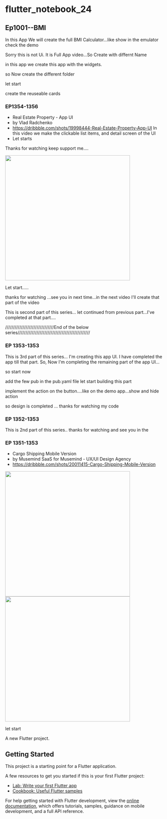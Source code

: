 # flutter_notebook_24


 ## Ep1001--BMI
In this App We will create the full BMI Calculator...like show in the emulator
check the demo


Sorry this is not Ui. It is Full App video...So Create with differnt Name

in this app we create this app with the widgets.

so Now create the different folder

let start

create the reuseable cards



### EP1354-1356

- Real Estate Property - App UI
- by Vlad Radchenko
- https://dribbble.com/shots/19998444-Real-Estate-Property-App-UI
In this video we make the clickable list items, and detail screen of the UI 
- Let starts

Thanks for watching keep support me....

<img src="https://cdn.dribbble.com/userupload/4059194/file/original-055845d45489e4b8508edf0d0f65ce4f.png?compress=1&resize=1600x1200" width="400px"/>

Let start.....

thanks for watching ...see you in next time...in the next video I'll create that part of the video

This is second part of this series... let continued from previous part...I've completed 
at that part....







///////////////////////////////End of the below series//////////////////////////////////////////////
### EP 1353-1353
This is 3rd part of this series...
I'm creating this app UI. I have completed the app till that part. So,  Now I'm
completing the remaining part of the app UI...  

so start now

add the few pub in the pub.yaml file
 let start building this part 

implement the action on the button....like on the demo app...show and hide action

so design is completed ...
thanks for watching  my code




### EP 1352-1353
This is 2nd part of this series..
thanks for watching and see you in the 


### EP 1351-1353


- Cargo Shipping Mobile Version
- by Musemind SaaS for Musemind - UX/UI Design Agency
- https://dribbble.com/shots/20011415-Cargo-Shipping-Mobile-Version

<img src="https://cdn.dribbble.com/userupload/4065652/file/original-9e07bf125ed0451848db5fcfc8b31756.png?compress=1&resize=1600x1200" width="400px"/>
<img src="https://cdn.dribbble.com/userupload/4065665/file/original-3e4fd844dfdadee68ab60ccea3c58bdf.png?compress=1&resize=1600x1200" width="400px"/>


let start 


A new Flutter project.

## Getting Started

This project is a starting point for a Flutter application.

A few resources to get you started if this is your first Flutter project:

- [Lab: Write your first Flutter app](https://docs.flutter.dev/get-started/codelab)
- [Cookbook: Useful Flutter samples](https://docs.flutter.dev/cookbook)

For help getting started with Flutter development, view the
[online documentation](https://docs.flutter.dev/), which offers tutorials,
samples, guidance on mobile development, and a full API reference.
